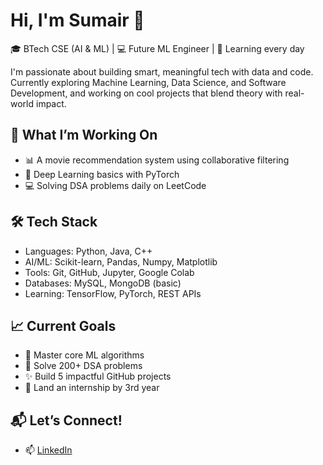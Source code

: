 # Hi, I'm Sumair 👋  
🎓 BTech CSE (AI & ML) | 💻 Future ML Engineer | 🌱 Learning every day

I'm passionate about building smart, meaningful tech with data and code. Currently exploring Machine Learning, Data Science, and Software Development, and working on cool projects that blend theory with real-world impact.

## 🚀 What I’m Working On
- 📊 A movie recommendation system using collaborative filtering
- 🧠 Deep Learning basics with PyTorch
- 💻 Solving DSA problems daily on LeetCode

## 🛠️ Tech Stack
- Languages: Python, Java, C++
- AI/ML: Scikit-learn, Pandas, Numpy, Matplotlib
- Tools: Git, GitHub, Jupyter, Google Colab
- Databases: MySQL, MongoDB (basic)
- Learning: TensorFlow, PyTorch, REST APIs

## 📈 Current Goals
- 🧠 Master core ML algorithms
- 💪 Solve 200+ DSA problems
- ✨ Build 5 impactful GitHub projects
- 💼 Land an internship by 3rd year

## 📬 Let’s Connect!
- 📫 [LinkedIn](https://linkedin.com/in/Summerlah)
